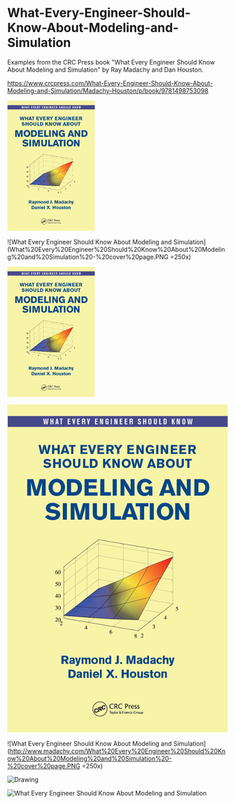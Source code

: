 # What-Every-Engineer-Should-Know-About-Modeling-and-Simulation
Examples from the CRC Press book "What Every Engineer Should Know About Modeling and Simulation" by Ray Madachy and Dan Houston.

https://www.crcpress.com/What-Every-Engineer-Should-Know-About-Modeling-and-Simulation/Madachy-Houston/p/book/9781498753098

<img src="What%20Every%20Engineer%20Should%20Know%20About%20Modeling%20and%20Simulation%20-%20cover%20page.PNG" width="200">


![What Every Engineer Should Know About Modeling and Simulation](What%20Every%20Engineer%20Should%20Know%20About%20Modeling%20and%20Simulation%20-%20cover%20page.PNG =250x)

<img src="What%20Every%20Engineer%20Should%20Know%20About%20Modeling%20and%20Simulation%20-%20cover%20page.PNG" alt="Drawing" style="width: 200px;"/>

![What Every Engineer Should Know About Modeling and Simulation](What%20Every%20Engineer%20Should%20Know%20About%20Modeling%20and%20Simulation%20-%20cover%20page.PNG)


![What Every Engineer Should Know About Modeling and Simulation](http://www.madachy.com/What%20Every%20Engineer%20Should%20Know%20About%20Modeling%20and%20Simulation%20-%20cover%20page.PNG =250x)

<img src="http://www.madachy.com/What%20Every%20Engineer%20Should%20Know%20About%20Modeling%20and%20Simulation%20-%20cover%20page.PNG" alt="Drawing" style="width: 200px;"/>

![What Every Engineer Should Know About Modeling and Simulation](http://www.madachy.com/What%20Every%20Engineer%20Should%20Know%20About%20Modeling%20and%20Simulation%20-%20cover%20page.PNG)
